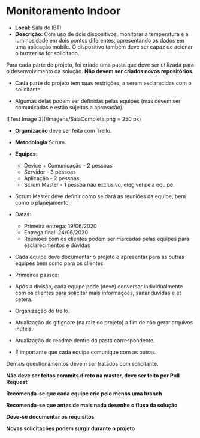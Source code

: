 # Monitoramento Indoor 

* **Local**: Sala do IBTI
* **Descrição**: Com uso de dois dispositivos, monitorar a temperatura e a luminosidade em dois pontos diferentes, apresentando os dados em uma aplicação mobile. O dispositivo também deve ser capaz de acionar o buzzer se for solicitado.

Para cada parte do projeto, foi criado uma pasta que deve ser utilizada para o desenvolvimento da solução. **Não devem ser criados novos repositórios**.

* Cada parte do projeto tem suas restrições, a serem esclarecidas com o solicitante.

* Algumas delas podem ser definidas pelas equipes (mas devem ser comunicadas e estão sujeitas a aprovação).

![Test Image 3](/Imagens/SalaCompleta.png = 250 px)

* **Organização** deve ser feita com Trello.
* **Metodologia** Scrum.
* **Equipes**:
  * Device + Comunicação - 2 pessoas
  * Servidor - 3 pessoas
  * Aplicação - 2 pessoas
  * Scrum Master - 1 pessoa não exclusivo, elegível pela equipe.
  
* Scrum Master deve definir como se dará as reuniões da equipe, bem como o planejamento.
* Datas:
  * Primeira entrega: 19/06/2020
  * Entrega final:  24/06/2020
  * Reuniões com os clientes podem ser marcadas pelas equipes para esclarecimentos e dúvidas
* Cada equipe deve documentar o projeto e apresentar para as outras equipes bem como para os clientes.
 * Primeiros passos:
  * Após a divisão, cada equipe pode (deve) conversar individualmente com os clientes para solicitar mais informações, sanar dúvidas e et cetera.
  * Organização do trello.
  * Atualização do gitignore (na raiz do projeto) a fim de não gerar arquivos inúteis.
  * Atualização do readme dentro da pasta correspondente. 

* É importante que cada equipe comunique com as outras. 

Demais questionamentos devem ser tratados com solicitante.

**Não deve ser feitos commits direto na master, deve ser feito por Pull Request**

**Recomenda-se que cada equipe crie pelo menos uma branch**

**Recomenda-se que antes de mais nada desenhe o fluxo da solução**

**Deve-se documentar os requisitos**

**Novas solicitações podem surgir durante o projeto**

